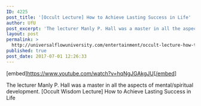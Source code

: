 ```yaml
---
ID: 4225
post_title: '[Occult Lecture] How to Achieve Lasting Success in Life'
author: UfU
post_excerpt: 'The lecturer Manly P. Hall was a master in all the aspects of mental/spiritual development. [Occult Wisdom Lecture] How to Achieve Lasting Success in Life'
layout: post
permalink: >
  http://universalflowuniversity.com/entertainment/occult-lecture-how-to-achieve-lasting-success-in-life/
published: true
post_date: 2017-07-01 12:26:33
---
```

[embed]https://www.youtube.com/watch?v=hqNgJGAkgJU[/embed]<br>
<p>The lecturer Manly P. Hall was a master in all the aspects of mental/spiritual development. [Occult Wisdom Lecture] How to Achieve Lasting Success in Life</p>